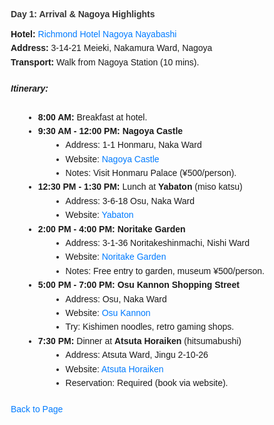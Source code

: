 
<html>
<head>
    <title>Day 1</title>
    <style>
        body {
            font-family: Arial, sans-serif;
            line-height: 1.6;
            margin: 20px;
        }
        h4 {
            color: #333;
            margin-bottom: 10px;
        }
        p {
            margin: 5px 0;
        }
        ul {
            list-style-type: disc;
            margin-left: 20px;
        }
        a {
            color: #007BFF;
            text-decoration: none;
        }
        a:hover {
            text-decoration: underline;
        }
        .back-link {
            margin-top: 20px;
            display: block;
        }
    </style>
</head>
<body>
    <div>
        <h4><strong>Day 1: Arrival & Nagoya Highlights</strong></h4> 
        <p><strong>Hotel:</strong> <a href="https://www.richmondhotel.jp/nagoya-nayabashi/en/">Richmond Hotel Nagoya Nayabashi</a><br>
        <strong>Address:</strong> 3-14-21 Meieki, Nakamura Ward, Nagoya<br>
        <strong>Transport:</strong> Walk from Nagoya Station (10 mins).</p>
        <h5>Itinerary:</h5>
        <ul>
            <li><strong>8:00 AM:</strong> Breakfast at hotel.</li>   
            <li><strong>9:30 AM - 12:00 PM:</strong> <strong>Nagoya Castle</strong>
                <ul>
                    <li>Address: 1-1 Honmaru, Naka Ward</li>
                    <li>Website: <a href="https://www.nagoyajo.city.nagoya.jp/">Nagoya Castle</a></li>
                    <li>Notes: Visit Honmaru Palace (¥500/person).</li>
                </ul>
            </li>
            <li><strong>12:30 PM - 1:30 PM:</strong> Lunch at <strong>Yabaton</strong> (miso katsu)
                <ul>
                    <li>Address: 3-6-18 Osu, Naka Ward</li>
                    <li>Website: <a href="https://www.yabaton.com/">Yabaton</a></li>
                </ul>
            </li>
            <li><strong>2:00 PM - 4:00 PM:</strong> <strong>Noritake Garden</strong>
                <ul>
                    <li>Address: 3-1-36 Noritakeshinmachi, Nishi Ward</li>
                    <li>Website: <a href="https://www.noritake.co.jp/eng/mori/">Noritake Garden</a></li>
                    <li>Notes: Free entry to garden, museum ¥500/person.</li>
                </ul>
            </li>
            <li><strong>5:00 PM - 7:00 PM:</strong> <strong>Osu Kannon Shopping Street</strong>
                <ul>
                    <li>Address: Osu, Naka Ward</li>
                    <li>Website: <a href="https://osu.jp/en/">Osu Kannon</a></li>
                    <li>Try: Kishimen noodles, retro gaming shops.</li>
                </ul>
            </li>
            <li><strong>7:30 PM:</strong> Dinner at <strong>Atsuta Horaiken</strong> (hitsumabushi)
                <ul>
                    <li>Address: Atsuta Ward, Jingu 2-10-26</li>
                    <li>Website: <a href="https://www.houraiken.com/">Atsuta Horaiken</a></li>
                    <li>Reservation: Required (book via website).</li>
                </ul>
            </li>
        </ul>
        <a class="back-link" href="https://inducedcandle172.github.io/inducedcandle172">Back to Page</a>
    </div>
</body>
</html>